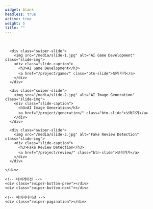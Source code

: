 ```yaml
---
widget: blank
headless: true
active: true
weight: 5
title: ""
---
```


<!-- ✅ Swiper 슬라이더 -->
<link rel="stylesheet" href="https://unpkg.com/swiper@10/swiper-bundle.min.css"/>

<section class="slider-section">
  <div class="swiper">
    <div class="swiper-wrapper">

      <div class="swiper-slide">
        <img src="/media/slide-1.jpg" alt="AI Game Development" class="slide-img">
        <div class="slide-caption">
          <h3>AI Game Development</h3>
          <a href="/project/game/" class="btn-slide">보러가기</a>
        </div>
      </div>

      <div class="swiper-slide">
        <img src="/media/slide-2.jpg" alt="AI Image Generation" class="slide-img">
        <div class="slide-caption">
          <h3>AI Image Generation</h3>
          <a href="/project/generation/" class="btn-slide">보러가기</a>
        </div>
      </div>

      <div class="swiper-slide">
        <img src="/media/slide-3.jpg" alt="Fake Review Detection" class="slide-img">
        <div class="slide-caption">
          <h3>Fake Review Detection</h3>
          <a href="/project/review/" class="btn-slide">보러가기</a>
        </div>
      </div>

    </div>

    <!-- 네비게이션 -->
    <div class="swiper-button-prev"></div>
    <div class="swiper-button-next"></div>

    <!-- 페이지네이션 -->
    <div class="swiper-pagination"></div>
  </div>
</section>

<style>
.slider-section{
  max-width:1000px;
  margin:2rem auto;
  border-radius:16px;
  overflow:hidden;
  position:relative;
}
.slide-img{
  width:100%;
  height:420px;
  object-fit:cover;
  display:block;
}
.slide-caption{
  position:absolute;
  left:5%;
  bottom:10%;
  background:rgba(0,0,0,0.55);
  padding:1rem 1.5rem;
  border-radius:10px;
  color:white;
}
.slide-caption h3{
  margin:0;
  font-size:1.5rem;
}
.btn-slide{
  display:inline-block;
  margin-top:10px;
  background:#4ea1f3;
  color:white;
  padding:6px 14px;
  border-radius:6px;
  text-decoration:none;
  font-size:.9rem;
}
.btn-slide:hover{background:#1f78d1}
.swiper-button-prev, .swiper-button-next{
  color:white;
  text-shadow:0 0 5px rgba(0,0,0,0.6);
}
@media (max-width:640px){
  .slide-img{height:260px}
  .slide-caption{font-size:.85rem;left:4%;bottom:8%;padding:.75rem 1rem;}
}
</style>

<script src="https://unpkg.com/swiper@10/swiper-bundle.min.js"></script>
<script>
document.addEventListener("DOMContentLoaded", function() {
  new Swiper(".swiper", {
    loop: true,
    autoplay: {
      delay: 3000,
      disableOnInteraction: false
    },
    pagination: {
      el: ".swiper-pagination",
      clickable: true
    },
    navigation: {
      nextEl: ".swiper-button-next",
      prevEl: ".swiper-button-prev"
    },
    effect: "slide",
    speed: 700,
  });
});
</script>
